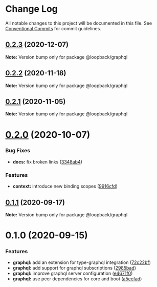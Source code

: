 # Change Log

All notable changes to this project will be documented in this file.
See [Conventional Commits](https://conventionalcommits.org) for commit guidelines.

## [0.2.3](https://github.com/strongloop/loopback-next/compare/@loopback/graphql@0.2.2...@loopback/graphql@0.2.3) (2020-12-07)

**Note:** Version bump only for package @loopback/graphql





## [0.2.2](https://github.com/strongloop/loopback-next/compare/@loopback/graphql@0.2.1...@loopback/graphql@0.2.2) (2020-11-18)

**Note:** Version bump only for package @loopback/graphql





## [0.2.1](https://github.com/strongloop/loopback-next/compare/@loopback/graphql@0.2.0...@loopback/graphql@0.2.1) (2020-11-05)

**Note:** Version bump only for package @loopback/graphql





# [0.2.0](https://github.com/strongloop/loopback-next/compare/@loopback/graphql@0.1.1...@loopback/graphql@0.2.0) (2020-10-07)


### Bug Fixes

* **docs:** fix broken links ([3348ab4](https://github.com/strongloop/loopback-next/commit/3348ab4ea8bc1fc41a3a2f71756c978123ed4001))


### Features

* **context:** introduce new binding scopes ([9916cfd](https://github.com/strongloop/loopback-next/commit/9916cfd4449a870f7a3378e2e674957aed7c1626))





## [0.1.1](https://github.com/strongloop/loopback-next/compare/@loopback/graphql@0.1.0...@loopback/graphql@0.1.1) (2020-09-17)

**Note:** Version bump only for package @loopback/graphql





# 0.1.0 (2020-09-15)


### Features

* **graphql:** add an extension for type-graphql integration ([72c22bf](https://github.com/strongloop/loopback-next/commit/72c22bfb0f73e023f1ecf137afba4125764ad662))
* **graphql:** add support for graphql subscriptions ([2985bad](https://github.com/strongloop/loopback-next/commit/2985bad4d4a0007c6e576b863173bc94f9163c41))
* **graphql:** improve graphql server configuration ([e4671f0](https://github.com/strongloop/loopback-next/commit/e4671f0c582dc029f9414a2beca42fedb596f0c9))
* **graphql:** use peer dependencies for core and boot ([a5ecfad](https://github.com/strongloop/loopback-next/commit/a5ecfadd13d3d23d90d5a788a64b90dd117e9035))
